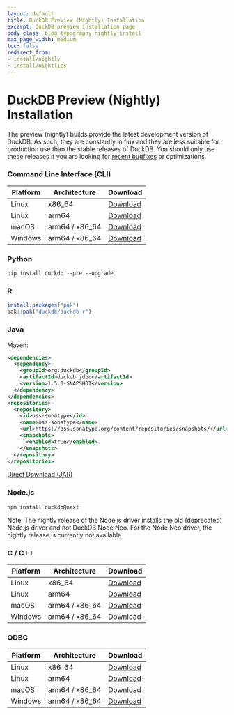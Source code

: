 ```yaml
---
layout: default
title: DuckDB Preview (Nightly) Installation
excerpt: DuckDB preview installation page
body_class: blog_typography nightly_install
max_page_width: medium
toc: false
redirect_from:
- install/nightly
- install/nightlies
---
```


<div class="wrap pagetitle pagetitle--small">
  <h1>DuckDB Preview (Nightly) Installation</h1>
</div>

The preview (nightly) builds provide the latest development version of DuckDB. As such, they are constantly in flux and they are less suitable for production use than the stable releases of DuckDB. You should only use these releases if you are looking for [recent bugfixes](https://github.com/duckdb/duckdb/pulls?q=is%3Apr+is%3Amerged) or optimizations.

### Command Line Interface (CLI)

| Platform | Architecture   | Download                                                                        |
| -------- | -------------- | ------------------------------------------------------------------------------- |
| Linux    | x86_64         | [Download](https://artifacts.duckdb.org/latest/duckdb-binaries-linux-amd64.zip) |
| Linux    | arm64          | [Download](https://artifacts.duckdb.org/latest/duckdb-binaries-linux-arm64.zip) |
| macOS    | arm64 / x86_64 | [Download](https://artifacts.duckdb.org/latest/duckdb-binaries-osx.zip)         |
| Windows  | arm64 / x86_64 | [Download](https://artifacts.duckdb.org/latest/duckdb-binaries-windows.zip)     |

### Python

```batch
pip install duckdb --pre --upgrade
```

### R

```R
install.packages("pak")
pak::pak("duckdb/duckdb-r")
```

### Java

Maven:

```xml
<dependencies>
  <dependency>
    <groupId>org.duckdb</groupId>
    <artifactId>duckdb_jdbc</artifactId>
    <version>1.5.0-SNAPSHOT</version>
  </dependency>
</dependencies>
<repositories>
  <repository>
    <id>oss-sonatype</id>
    <name>oss-sonatype</name>
    <url>https://oss.sonatype.org/content/repositories/snapshots/</url>
    <snapshots>
      <enabled>true</enabled>
    </snapshots>
  </repository>
</repositories>
```

[Direct Download (JAR)](https://artifacts.duckdb.org/duckdb-java/latest/java-jars.zip)

### Node.js

```batch
npm install duckdb@next
```

Note: The nightly release of the Node.js driver installs the old (deprecated) Node.js driver and not DuckDB Node Neo. For the Node Neo driver, the nightly release is currently not available.

### C / C++

| Platform | Architecture   | Download                                                                        |
| -------- | -------------- | ------------------------------------------------------------------------------- |
| Linux    | x86_64         | [Download](https://artifacts.duckdb.org/latest/duckdb-binaries-linux-amd64.zip) |
| Linux    | arm64          | [Download](https://artifacts.duckdb.org/latest/duckdb-binaries-linux-arm64.zip) |
| macOS    | arm64 / x86_64 | [Download](https://artifacts.duckdb.org/latest/duckdb-binaries-osx.zip)         |
| Windows  | arm64 / x86_64 | [Download](https://artifacts.duckdb.org/latest/duckdb-binaries-windows.zip)     |

### ODBC

| Platform | Architecture   | Download                                                                          |
| -------- | -------------- | --------------------------------------------------------------------------------- |
| Linux    | x86_64         | [Download](https://artifacts.duckdb.org/duckdb-odbc/main/odbc-linux-amd64.zip)    |
| Linux    | arm64          | [Download](https://artifacts.duckdb.org/duckdb-odbc/main/odbc-linux-arm64.zip)    |
| macOS    | arm64 / x86_64 | [Download](https://artifacts.duckdb.org/duckdb-odbc/main/odbc-osx-universal.zip)  |
| Windows  | arm64 / x86_64 | [Download](https://artifacts.duckdb.org/duckdb-odbc/main/odbc-windows-amd64.zip') |
